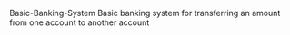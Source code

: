 Basic-Banking-System
Basic banking system for transferring an amount from one account to another account